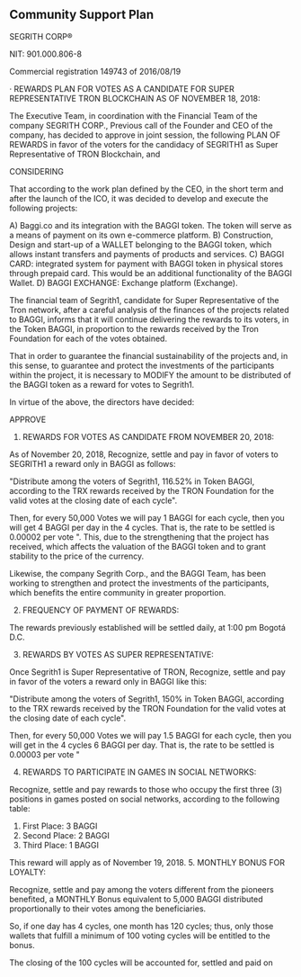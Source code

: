 ## Community Support Plan

SEGRITH CORP®

NIT: 901.000.806-8

Commercial registration 149743 of 2016/08/19

· REWARDS PLAN FOR VOTES AS A CANDIDATE FOR SUPER REPRESENTATIVE TRON BLOCKCHAIN AS OF NOVEMBER 18, 2018:

The Executive Team, in coordination with the Financial Team of the company SEGRITH CORP., Previous call of the Founder and CEO of the company, has decided to approve in joint session, the following PLAN OF REWARDS in favor of the voters for the candidacy of SEGRITH1 as Super Representative of TRON Blockchain, and

CONSIDERING

That according to the work plan defined by the CEO, in the short term and after the launch of the ICO, it was decided to develop and execute the following projects:

A) Baggi.co and its integration with the BAGGI token. The token will serve as a means of payment on its own e-commerce platform.
B) Construction, Design and start-up of a WALLET belonging to the BAGGI token, which allows instant transfers and payments of products and services.
C) BAGGI CARD: integrated system for payment with BAGGI token in physical stores through prepaid card. This would be an additional functionality of the BAGGI Wallet.
D) BAGGI EXCHANGE: Exchange platform (Exchange).

The financial team of Segrith1, candidate for Super Representative of the Tron network, after a careful analysis of the finances of the projects related to BAGGI, informs that it will continue delivering the rewards to its voters, in the Token BAGGI, in proportion to the rewards received by the Tron Foundation for each of the votes obtained.

That in order to guarantee the financial sustainability of the projects and, in this sense, to guarantee and protect the investments of the participants within the project, it is necessary to MODIFY the amount to be distributed of the BAGGI token as a reward for votes to Segrith1.

In virtue of the above, the directors have decided:

APPROVE

1. REWARDS FOR VOTES AS CANDIDATE FROM NOVEMBER 20, 2018:

As of November 20, 2018, Recognize, settle and pay in favor of voters to SEGRITH1 a reward only in BAGGI as follows:

"Distribute among the voters of Segrith1, 116.52% in Token BAGGI, according to the TRX rewards received by the TRON Foundation for the valid votes at the closing date of each cycle".

Then, for every 50,000 Votes we will pay 1 BAGGI for each cycle, then you will get 4 BAGGI per day in the 4 cycles. That is, the rate to be settled is 0.00002 per vote ". This, due to the strengthening that the project has received, which affects the valuation of the BAGGI token and to grant stability to the price of the currency.

Likewise, the company Segrith Corp., and the BAGGI Team, has been working to strengthen and protect the investments of the participants, which benefits the entire community in greater proportion.

2. FREQUENCY OF PAYMENT OF REWARDS:

The rewards previously established will be settled daily, at 1:00 pm Bogotá D.C.

3. REWARDS BY VOTES AS SUPER REPRESENTATIVE:

Once Segrith1 is Super Representative of TRON, Recognize, settle and pay in favor of the voters a reward only in BAGGI like this:

"Distribute among the voters of Segrith1, 150% in Token BAGGI, according to the TRX rewards received by the TRON Foundation for the valid votes at the closing date of each cycle".

Then, for every 50,000 Votes we will pay 1.5 BAGGI for each cycle, then you will get in the 4 cycles 6 BAGGI per day. That is, the rate to be settled is 0.00003 per vote "

4. REWARDS TO PARTICIPATE IN GAMES IN SOCIAL NETWORKS:

Recognize, settle and pay rewards to those who occupy the first three (3) positions in games posted on social networks, according to the following table:

1. First Place: 3 BAGGI
2. Second Place: 2 BAGGI
3. Third Place: 1 BAGGI

This reward will apply as of November 19, 2018.
5. MONTHLY BONUS FOR LOYALTY:

Recognize, settle and pay among the voters different from the pioneers benefited, a MONTHLY Bonus equivalent to 5,000 BAGGI distributed proportionally to their votes among the beneficiaries.

So, if one day has 4 cycles, one month has 120 cycles; thus, only those wallets that fulfill a minimum of 100 voting cycles will be entitled to the bonus.
 
The closing of the 100 cycles will be accounted for, settled and paid on
